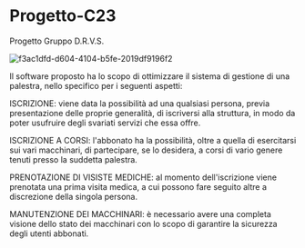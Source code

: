 # Progetto-C23 
Progetto Gruppo D.R.V.S.

![f3ac1dfd-d604-4104-b5fe-2019df9196f2](https://user-images.githubusercontent.com/119804491/218866123-a1d2ce72-0078-4a64-affa-18be95241f66.jpeg)



Il software proposto ha lo scopo di ottimizzare il sistema di gestione di una palestra, nello specifico per i seguenti aspetti:

ISCRIZIONE: viene data la possibilità ad una qualsiasi persona, previa presentazione delle proprie generalità, di iscriversi alla struttura, in modo da poter usufruire degli svariati servizi che essa offre.

ISCRIZIONE A CORSI: l'abbonato ha la possibilità, oltre a quella di esercitarsi sui vari macchinari, di partecipare, se lo desidera, a corsi di vario genere tenuti presso la suddetta palestra.

PRENOTAZIONE DI VISISTE MEDICHE: al momento dell'iscrizione viene prenotata una prima visita medica, a cui possono fare seguito altre a discrezione della singola persona.

MANUTENZIONE DEI MACCHINARI: è necessario avere una completa visione dello stato dei macchinari con lo scopo di garantire la sicurezza degli utenti abbonati.
